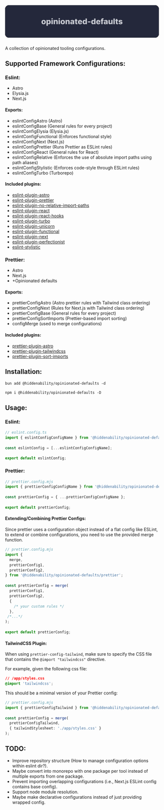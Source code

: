 # ![Banner](/assets/banner.svg)

A collection of opinionated tooling configurations.

## Supported Framework Configurations:

### Eslint:

- Astro
- Elysia.js
- Next.js

#### Exports:

- eslintConfigAstro (Astro)
- eslintConfigBase (General rules for every project)
- eslintConfigElysia (Elysia.js)
- eslintConfigFunctional (Enforces functional style)
- eslintConfigNext (Next.js)
- eslintConfigPrettier (Runs Prettier as ESLint rules)
- eslintConfigReact (General rules for React)
- eslintConfigRelative (Enforces the use of absolute import paths using path aliases)
- eslintConfigStylistic (Enforces code-style through ESLint rules)
- eslintConfigTurbo (Turborepo)

#### Included plugins:

- [eslint-plugin-astro](https://github.com/ota-meshi/eslint-plugin-astro)
- [eslint-plugin-prettier](https://github.com/prettier/eslint-plugin-prettier)
- [eslint-plugin-no-relative-import-paths](https://github.com/MelvinVermeer/eslint-plugin-no-relative-import-paths)
- [eslint-plugin-react](https://github.com/jsx-eslint/eslint-plugin-react)
- [eslint-plugin-react-hooks](https://github.com/facebook/react/tree/main/packages/eslint-plugin-react-hooks)
- [eslint-plugin-turbo](https://github.com/vercel/turborepo/tree/main/packages/eslint-plugin-turbo)
- [eslint-plugin-unicorn](https://github.com/sindresorhus/eslint-plugin-unicorn)
- [eslint-plugin-functional](https://github.com/eslint-functional/eslint-plugin-functional)
- [eslint-plugin-next](https://github.com/vercel/next.js/tree/canary/packages/eslint-plugin-next)
- [eslint-plugin-perfectionist](https://github.com/azat-io/eslint-plugin-perfectionist)
- [eslint-stylistic](https://github.com/eslint-stylistic/eslint-stylistic)

### Prettier:

- Astro
- Next.js
- +Opinionated defaults

#### Exports:

- prettierConfigAstro (Astro prettier rules with Tailwind class ordering)
- prettierConfigNext (Rules for Next.js with Tailwind class ordering)
- prettierConfigBase (General rules for every project)
- prettierConfigSortImports (Prettier-based import sorting)
- configMerge (used to merge configurations)

#### Included plugins:

- [prettier-plugin-astro](https://github.com/withastro/prettier-plugin-astro)
- [prettier-plugin-tailwindcss](https://github.com/tailwindlabs/prettier-plugin-tailwindcss)
- [prettier-plugin-sort-imports](https://github.com/trivago/prettier-plugin-sort-imports)

## Installation:

```
bun add @hiddenability/opinionated-defaults -d
```

```
npm i @hiddenability/opinionated-defaults -D
```

## Usage:

### Eslint:

```ts
// eslint.config.ts
import { eslintConfigConfigName } from '@hiddenability/opinionated-defaults/eslint';

const eslintConfig = [...eslintConfigConfigName];

export default eslintConfig;
```

### Prettier:

```ts
// prettier.config.mjs
import { prettierConfigConfigName } from '@hiddenability/opinionated-defaults/prettier';

const prettierConfig = { ...prettierConfigConfigName };

export default prettierConfig;
```

#### Extending/Combining Prettier Configs:

Since prettier uses a configuration object instead of a flat config like ESLint, to extend or combine configurations, you need to use the provided merge function.

```ts
// prettier.config.mjs
import {
  merge,
  prettierConfig1,
  prettierConfig2,
} from '@hiddenability/opinionated-defaults/prettier';

const prettierConfig = merge(
  prettierConfig1,
  prettierConfig2,
  {
    /* your custom rules */
  },
 /*...*/
);

export default prettierConfig;
```

#### TailwindCSS Plugin:

When using `prettier-config-tailwind`, make sure to specify the CSS file that contains the `@import "tailwindcss"` directive.

For example, given the following css file:
```css
// /app/styles.css
@import 'tailwindcss';
```

This should be a minimal version of your Prettier config:

```ts
// prettier.config.mjs
import { prettierConfigTailwind } from '@hiddenability/opinionated-defaults/prettier';

const prettierConfig = merge(
  prettierConfigTailwind,
  { tailwindStylesheet: './app/styles.css' }
);
```


## TODO:

- Improve repository structure (How to manage configuration options within eslint dir?).
- Maybe convert into monorepo with one package per tool instead of multiple exports from one package.
- Prevent importing overlapping configurations (i.e., Next.js ESLint config contains base config).
- Support node module resolution.
- Maybe make declarative configurations instead of just providing wrapped config.

